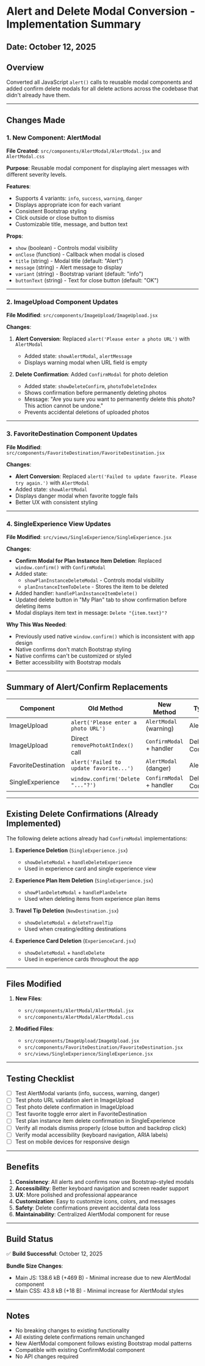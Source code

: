 # Alert and Delete Modal Conversion - Implementation Summary

## Date: October 12, 2025

## Overview
Converted all JavaScript `alert()` calls to reusable modal components and added confirm delete modals for all delete actions across the codebase that didn't already have them.

---

## Changes Made

### 1. New Component: AlertModal

**File Created**: `src/components/AlertModal/AlertModal.jsx` and `AlertModal.css`

**Purpose**: Reusable modal component for displaying alert messages with different severity levels.

**Features**:
- Supports 4 variants: `info`, `success`, `warning`, `danger`
- Displays appropriate icon for each variant
- Consistent Bootstrap styling
- Click outside or close button to dismiss
- Customizable title, message, and button text

**Props**:
- `show` (boolean) - Controls modal visibility
- `onClose` (function) - Callback when modal is closed
- `title` (string) - Modal title (default: "Alert")
- `message` (string) - Alert message to display
- `variant` (string) - Bootstrap variant (default: "info")
- `buttonText` (string) - Text for close button (default: "OK")

---

### 2. ImageUpload Component Updates

**File Modified**: `src/components/ImageUpload/ImageUpload.jsx`

**Changes**:
1. **Alert Conversion**: Replaced `alert('Please enter a photo URL')` with `AlertModal`
   - Added state: `showAlertModal`, `alertMessage`
   - Displays warning modal when URL field is empty

2. **Delete Confirmation**: Added `ConfirmModal` for photo deletion
   - Added state: `showDeleteConfirm`, `photoToDeleteIndex`
   - Shows confirmation before permanently deleting photos
   - Message: "Are you sure you want to permanently delete this photo? This action cannot be undone."
   - Prevents accidental deletions of uploaded photos

---

### 3. FavoriteDestination Component Updates

**File Modified**: `src/components/FavoriteDestination/FavoriteDestination.jsx`

**Changes**:
- **Alert Conversion**: Replaced `alert('Failed to update favorite. Please try again.')` with `AlertModal`
- Added state: `showAlertModal`
- Displays danger modal when favorite toggle fails
- Better UX with consistent styling

---

### 4. SingleExperience View Updates

**File Modified**: `src/views/SingleExperience/SingleExperience.jsx`

**Changes**:
- **Confirm Modal for Plan Instance Item Deletion**: Replaced `window.confirm()` with `ConfirmModal`
- Added state:
  - `showPlanInstanceDeleteModal` - Controls modal visibility
  - `planInstanceItemToDelete` - Stores the item to be deleted
- Added handler: `handlePlanInstanceItemDelete()`
- Updated delete button in "My Plan" tab to show confirmation before deleting items
- Modal displays item text in message: `Delete "{item.text}"?`

**Why This Was Needed**:
- Previously used native `window.confirm()` which is inconsistent with app design
- Native confirms don't match Bootstrap styling
- Native confirms can't be customized or styled
- Better accessibility with Bootstrap modals

---

## Summary of Alert/Confirm Replacements

| Component | Old Method | New Method | Type |
|-----------|-----------|------------|------|
| ImageUpload | `alert('Please enter a photo URL')` | `AlertModal` (warning) | Alert |
| ImageUpload | Direct `removePhotoAtIndex()` call | `ConfirmModal` + handler | Delete Confirm |
| FavoriteDestination | `alert('Failed to update favorite...')` | `AlertModal` (danger) | Alert |
| SingleExperience | `window.confirm('Delete "..."?')` | `ConfirmModal` + handler | Delete Confirm |

---

## Existing Delete Confirmations (Already Implemented)

The following delete actions already had `ConfirmModal` implementations:

1. **Experience Deletion** (`SingleExperience.jsx`)
   - `showDeleteModal` + `handleDeleteExperience`
   - Used in experience card and single experience view

2. **Experience Plan Item Deletion** (`SingleExperience.jsx`)
   - `showPlanDeleteModal` + `handlePlanDelete`
   - Used when deleting items from experience plan items

3. **Travel Tip Deletion** (`NewDestination.jsx`)
   - `showDeleteModal` + `deleteTravelTip`
   - Used when creating/editing destinations

4. **Experience Card Deletion** (`ExperienceCard.jsx`)
   - `showDeleteModal` + `handleDelete`
   - Used in experience cards throughout the app

---

## Files Modified

1. **New Files**:
   - `src/components/AlertModal/AlertModal.jsx`
   - `src/components/AlertModal/AlertModal.css`

2. **Modified Files**:
   - `src/components/ImageUpload/ImageUpload.jsx`
   - `src/components/FavoriteDestination/FavoriteDestination.jsx`
   - `src/views/SingleExperience/SingleExperience.jsx`

---

## Testing Checklist

- [ ] Test AlertModal variants (info, success, warning, danger)
- [ ] Test photo URL validation alert in ImageUpload
- [ ] Test photo delete confirmation in ImageUpload
- [ ] Test favorite toggle error alert in FavoriteDestination
- [ ] Test plan instance item delete confirmation in SingleExperience
- [ ] Verify all modals dismiss properly (close button and backdrop click)
- [ ] Verify modal accessibility (keyboard navigation, ARIA labels)
- [ ] Test on mobile devices for responsive design

---

## Benefits

1. **Consistency**: All alerts and confirms now use Bootstrap-styled modals
2. **Accessibility**: Better keyboard navigation and screen reader support
3. **UX**: More polished and professional appearance
4. **Customization**: Easy to customize icons, colors, and messages
5. **Safety**: Delete confirmations prevent accidental data loss
6. **Maintainability**: Centralized AlertModal component for reuse

---

## Build Status

✅ **Build Successful**: October 12, 2025

**Bundle Size Changes**:
- Main JS: 138.6 kB (+469 B) - Minimal increase due to new AlertModal component
- Main CSS: 43.8 kB (+18 B) - Minimal increase for AlertModal styles

---

## Notes

- No breaking changes to existing functionality
- All existing delete confirmations remain unchanged
- New AlertModal component follows existing Bootstrap modal patterns
- Compatible with existing ConfirmModal component
- No API changes required
